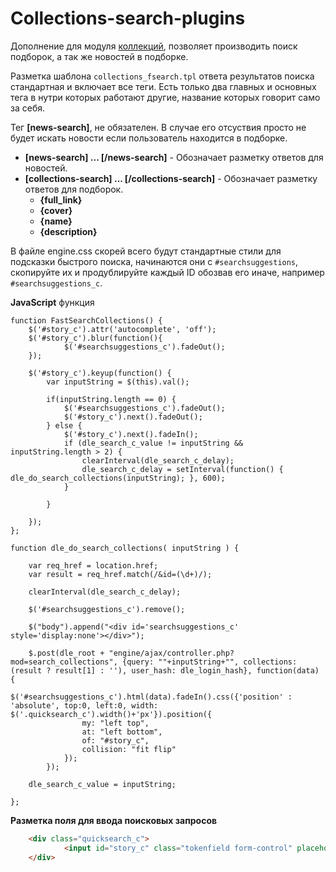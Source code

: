 # Collections-search-plugins
Дополнение для модуля [коллекций](https://github.com/TeraMoune/Collections-DLE), позволяет производить поиск подборок, а так же новостей в подборке.

Разметка шаблона `collections_fsearch.tpl` ответа результатов поиска стандартная и включает все теги.
Есть только два главных и основных тега в нутри которых работают другие, название которых говорит само за себя.

Тег **[news-search]**, не обязателен. В случае его отсуствия просто не будет искать новости если пользователь находится в подборке.
 - **[news-search] ... [/news-search]** - Обозначает разметку ответов для новостей.
 - **[collections-search] ... [/collections-search]** - Обозначает разметку ответов для подборок.
    - **{full_link}**
    - **{cover}**
    - **{name}**
    - **{description}**

В файле engine.css скорей всего будут стандартные стили для подсказки быстрого поиска, начинаются они с `#searchsuggestions`, скопируйте их и продублируйте каждый ID обозвав его иначе, например `#searchsuggestions_c`.

**JavaScript** функция
```JS
function FastSearchCollections() {
	$('#story_c').attr('autocomplete', 'off');
	$('#story_c').blur(function(){
		 	$('#searchsuggestions_c').fadeOut();
	});

	$('#story_c').keyup(function() {
		var inputString = $(this).val();

		if(inputString.length == 0) {
			$('#searchsuggestions_c').fadeOut();
			$('#story_c').next().fadeOut();
		} else {
			$('#story_c').next().fadeIn();
			if (dle_search_c_value != inputString && inputString.length > 2) {
				clearInterval(dle_search_c_delay);
				dle_search_c_delay = setInterval(function() { dle_do_search_collections(inputString); }, 600);
			}

		}
	
	});
};

function dle_do_search_collections( inputString ) {
	
	var req_href = location.href;
	var result = req_href.match(/&id=(\d+)/);
	
	clearInterval(dle_search_c_delay);

	$('#searchsuggestions_c').remove();

	$("body").append("<div id='searchsuggestions_c' style='display:none'></div>");

	$.post(dle_root + "engine/ajax/controller.php?mod=search_collections", {query: ""+inputString+"", collections: (result ? result[1] : ''), user_hash: dle_login_hash}, function(data) {
			$('#searchsuggestions_c').html(data).fadeIn().css({'position' : 'absolute', top:0, left:0, width: $('.quicksearch_c').width()+'px'}).position({
				my: "left top",
				at: "left bottom",
				of: "#story_c",
				collision: "fit flip"
			});
		});

	dle_search_c_value = inputString;

};
```
**Разметка поля для ввода поисковых запросов**
```HTML
	<div class="quicksearch_c">
			<input id="story_c" class="tokenfield form-control" placeholder="Поиск..." name="story" value="" type="search">
	</div>
```
